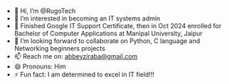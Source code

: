 - 👋 Hi, I’m @RugoTech
- 👀 I’m interested in becoming an IT systems admin
- 🌱 Finished Google IT Support Certificate, then in Oct 2024 enrolled for Bachelor of Computer Applications at Manipal University, Jaipur 
- 💞️ I’m looking forward to collaborate on Python, C language and Networking beginners projects 
- 📫 Reach me on: abbeyziraba@gmail.com
- 😄 Pronouns: Him
- ⚡ Fun fact: I am determined to excel in IT field!!!
<!---
RugoTech/RugoTech is a ✨ special ✨ repository because its `README.md` (this file) appears on your GitHub profile.
You can click the Preview link to take a look at your changes.
--->
